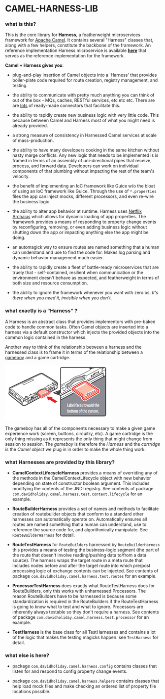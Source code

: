 # CAMEL-HARNESS-LIB

### what is this? 

This is the core library for __Harness__, a featherweight microservices framework for [Apache Camel](http://camel.apache.org/). It contains several "Harness" classes that, along with a few helpers, constitute the backbone of the framework. An reference implementation Harness microservice is available [__here__](https://github.com/davidholiday/camel-harness) that serves as the reference implementation for the framework. 

__Camel + Harness gives you__:
* plug-and-play insertion of Camel objects into a 'Harness' that provides boiler-plate code required for route creation, registry management, and testing. 

* the ability to communicate with pretty much anything you can think of out of the box - MQs, caches, RESTful services, etc etc etc. There are are [lots](http://camel.apache.org/component-list.html) of ready-made connectors that facilitate this. 

* the ability to rapidly create new business logic with very little code. This because between Camel and Harness most of what you might need is already provided.

* a strong measure of consistency in Harnessed Camel services at scale of mass-production.

* the ability to have many developers cooking in the same kitchen without nasty marge conflicts. Any new logic that needs to be implemented is is framed in terms of an assembly of uni-directional pipes that receive, process, and forward data. Developers can work on individual components of that plumbing without impacting the rest of the team's velocity. 

* the benefit of implementing an IoC framework like Guice w/o the bloat of using an IoC framework like Guice. Through the use of ```*.properties``` files the app can inject mocks, different processors, and even re-wire the business logic.

* the ability to alter app behavior at runtime. Harness uses [Netflix Archaius](http://netflix.github.io/archaius/) which allows for dynamic loading of app properties. The framework provides a means of responding to property change events by reconfiguring, removing, or even adding business logic without shutting down the app or impacting anything else the app might be doing. 

* an automagick way to ensure routes are named something that a human can understand and use to find the code for. Makes log parsing and dynamic behavior management much easier. 

* the ability to rapidly create a fleet of battle-ready microservices that are truely that - self-contained, resilient when communication or the environment doesn't behave as expected, and featherweight in terms of both size and resource consumption. 
 
* the ability to ignore the framework whenever you want with zero bs. *It's there when you need it, invisible when you don't.*


### what exactly is a "Harness" ?

A Harness is an abstract class that provides implementors with pre-baked code to handle common tasks. Often Camel objects are inserted into a harness via a default constructor which injects the provided objects into the common logic contained in the harness.

Another way to think of the relationship between a harness and the harnessed class is to frame it in terms of the relationship between a [gameboy](https://en.wikipedia.org/wiki/Game_Boy_family) and a game cartridge. 

![alt text](gameboy_insert_game.png "")


The gameboy has all of the components necessary to make a given game experience work (screen, buttons, circuitry, etc). A game cartridge is the only thing missing as it represents the only thing that might change from session to session. The *gameboy* is therefore the *Harness* and the *cartridge* is the *Camel object* we plug in in order to make the whole thing work. 


### what Harnesses are provided by this library?

* __CamelContextLifecycleHarness__ provides a means of overriding any of the methods in the CamelContextLifecycle object with new behavior depending on state of constructor boolean argument. This includes modifying the contents of the JNDI registry. See contents of package ```com.davidholiday.camel.harness.test.context.lifecycle``` for an example. 

* __RouteBuilderHarness__ provides a set of names and methods to facilitate creation of routebuilder objects that conform to a standard other harnesses can automatically operate on. Automatically ensures all routes are named something that a human can understand, use to reference the source code for, and algorithmically manipulate. See ```RouteBuilderHarness``` for detail. 

* __RouteTestHarness__ for ```RouteBuilders``` harnessed by ```RouteBuilderHarness``` this provides a means of testing the business-logic segment (the part of the route that doesn't involve reading/pushing data to/from a data source). The harness wraps the target route in a meta route that includes nodes before and after the target route into which pre/post processing logic of exchange contents can be injected. See contents of package ```com.davidholiday.camel.harness.test.routes``` for an example. 

* __ProcessorTestHarness__ does exactly what RouteTestHarness does for RouteBuilders, only this works with unharnessed Processors. The reason RouteBuilders have to be harnessed is because some standardization is required in the RouteBuilders if the RouteTestHarness is going to know what to test and what to ignore. Processors are inherently always testable so they don't require a harness. See contents of package ```com.davidholiday.camel.harness.test.processor``` for an example. 

* __TestHarness__ is the base class for all TestHarnesses and contains a lot of the logic that makes the testing magicks happen. see ```TestHarness``` for detail.


### what else is here? 

* package ```com.davidholiday.camel.harness.config``` contains classes that listen for and respond to config property change events.

* package ```com.davidholiday.camel.harness.helpers``` contains classes that help load mock files and make checking an ordered list of property file locations possible.